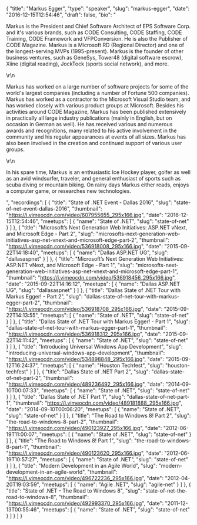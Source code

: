 {
  "title": "Markus Egger",
  "type": "speaker",
  "slug": "markus-egger",
  "date": "2016-12-15T12:54:46",
  "draft": false,
  "bio": "<p>Markus is the President and Chief Software Architect of EPS Software Corp. and it's various brands, such as CODE Consulting, CODE Staffing, CODE Training, CODE Framework and VFPConversion. He is also the Publisher of CODE Magazine. Markus is a Microsoft RD (Regional Director) and one of the longest-serving MVPs (1995-present). Markus is the founder of other business ventures, such as GeneSys, Tower48 (digital software escrow), Xiine (digital reading), JockTock (sports social network), and more.</p>\r\n<p>Markus has worked on a large number of software projects for some of the world's largest companies (including a number of Fortune 500 companies). Markus has worked as a contractor to the Microsoft Visual Studio team, and has worked closely with various product groups at Microsoft. Besides his activities around CODE Magazine, Markus has been published extensively in practically all large industry publications (mainly in English, but on occasion in German as well). He has received various and numerous awards and recognitions, many related to his active involvement in the community and his regular appearances at events of all sizes. Markus has also been involved in the creation and continued support of various user groups.</p>\r\n<p>In his spare time, Markus is an enthusiastic Ice Hockey player, golfer as well as an avid windsurfer, traveler, and general enthusiast of sports such as scuba diving or mountain biking. On rainy days Markus either reads, enjoys a computer game, or researches new technologies.</p>",
  "recordings": [
    {
      "title": "State of .NET Event - Dallas 2016",
      "slug": "state-of-net-event-dallas-2016",
      "thumbnail": "https://i.vimeocdn.com/video/607955655_295x166.jpg",
      "date": "2016-12-15T12:54:46",
      "meetups": [
        {
          "name": "State of .NET",
          "slug": "state-of-net"
        }
      ]
    },
    {
      "title": "Microsoft’s Next Generation Web Initiatives: ASP.NET vNext, and Microsoft Edge - Part 2",
      "slug": "microsofts-next-generation-web-initiatives-asp-net-vnext-and-microsoft-edge-part-2",
      "thumbnail": "https://i.vimeocdn.com/video/536918008_295x166.jpg",
      "date": "2015-09-22T14:18:40",
      "meetups": [
        {
          "name": "Dallas ASP.NET UG",
          "slug": "dallasaspnet"
        }
      ]
    },
    {
      "title": "Microsoft’s Next Generation Web Initiatives: ASP.NET vNext, and Microsoft Edge - Part 1",
      "slug": "microsofts-next-generation-web-initiatives-asp-net-vnext-and-microsoft-edge-part-1",
      "thumbnail": "https://i.vimeocdn.com/video/536918456_295x166.jpg",
      "date": "2015-09-22T14:16:12",
      "meetups": [
        {
          "name": "Dallas ASP.NET UG",
          "slug": "dallasaspnet"
        }
      ]
    },
    {
      "title": "Dallas State of .NET Tour with Markus Egger! - Part 2",
      "slug": "dallas-state-of-net-tour-with-markus-egger-part-2",
      "thumbnail": "https://i.vimeocdn.com/video/536918708_295x166.jpg",
      "date": "2015-09-22T14:13:55",
      "meetups": [
        {
          "name": "State of .NET",
          "slug": "state-of-net"
        }
      ]
    },
    {
      "title": "Dallas State of .NET Tour with Markus Egger! - Part 1",
      "slug": "dallas-state-of-net-tour-with-markus-egger-part-1",
      "thumbnail": "https://i.vimeocdn.com/video/536918312_295x166.jpg",
      "date": "2015-09-22T14:11:42",
      "meetups": [
        {
          "name": "State of .NET",
          "slug": "state-of-net"
        }
      ]
    },
    {
      "title": "Introducing Universal Windows App Development",
      "slug": "introducing-universal-windows-app-development",
      "thumbnail": "https://i.vimeocdn.com/video/534898848_295x166.jpg",
      "date": "2015-09-12T16:24:37",
      "meetups": [
        {
          "name": "Houston Techfest",
          "slug": "houston-techfest"
        }
      ]
    },
    {
      "title": "Dallas State of .NET Part 2",
      "slug": "dallas-state-of-net-part-2",
      "thumbnail": "https://i.vimeocdn.com/video/489236492_295x166.jpg",
      "date": "2014-09-10T00:07:33",
      "meetups": [
        {
          "name": "State of .NET",
          "slug": "state-of-net"
        }
      ]
    },
    {
      "title": "Dallas State of .NET Part 1",
      "slug": "dallas-state-of-net-part-1",
      "thumbnail": "https://i.vimeocdn.com/video/489181888_295x166.jpg",
      "date": "2014-09-10T00:06:20",
      "meetups": [
        {
          "name": "State of .NET",
          "slug": "state-of-net"
        }
      ]
    },
    {
      "title": "The Road to Windows 8! Part 2",
      "slug": "the-road-to-windows-8-part-2",
      "thumbnail": "https://i.vimeocdn.com/video/490123927_295x166.jpg",
      "date": "2012-06-19T11:00:07",
      "meetups": [
        {
          "name": "State of .NET",
          "slug": "state-of-net"
        }
      ]
    },
    {
      "title": "The Road to Windows 8! Part 1",
      "slug": "the-road-to-windows-8-part-1",
      "thumbnail": "https://i.vimeocdn.com/video/490123620_295x166.jpg",
      "date": "2012-06-19T10:57:27",
      "meetups": [
        {
          "name": "State of .NET",
          "slug": "state-of-net"
        }
      ]
    },
    {
      "title": "Modern Development in an Agile World",
      "slug": "modern-development-in-an-agile-world",
      "thumbnail": "https://i.vimeocdn.com/video/496722236_295x166.jpg",
      "date": "2012-04-20T19:03:59",
      "meetups": [
        {
          "name": "Agile .NET",
          "slug": "agile-net"
        }
      ]
    },
    {
      "title": "State of .NET - The Road to Windows 8",
      "slug": "state-of-net-the-road-to-windows-8",
      "thumbnail": "https://i.vimeocdn.com/video/492993370_295x166.jpg",
      "date": "2011-12-13T00:55:46",
      "meetups": [
        {
          "name": "State of .NET",
          "slug": "state-of-net"
        }
      ]
    }
  ]
}